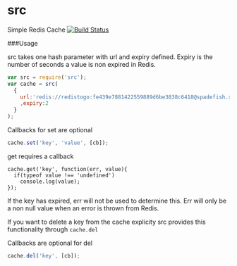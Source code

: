 src
===

Simple Redis Cache
[![Build Status](https://travis-ci.org/wlaurance/src.png)](https://travis-ci.org/wlaurance/src)

###Usage

src takes one hash parameter with url and expiry defined. Expiry is the
number of seconds a value is non expired in Redis.

```javascript
var src = require('src');
var cache = src(
  {
    url:'redis://redistogo:fe439e7881422559889d6be3838c6418@spadefish.redistogo.com:9073/'
    ,expiry:2
  }
);
```
Callbacks for set are optional
```javascript
cache.set('key', 'value', [cb]);
```
get requires a callback
```
cache.get('key', function(err, value){
  if(typeof value !== 'undefined')
    console.log(value);
});
```
If the key has expired, err will not be used to determine this. Err will
only be a non null value when an error is thrown from Redis.

If you want to delete a key from the cache explicity src provides this
functionality through ```cache.del```

Callbacks are optional for del
```javascript
cache.del('key', [cb]);
```
